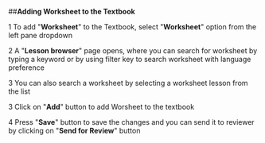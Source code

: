 ##**Adding Worksheet to the Textbook**

1 To add "**Worksheet**" to the Textbook, select "**Worksheet**" option from the left pane dropdown 

2 A "**Lesson browser**" page opens, where you can search for worksheet  by typing a keyword or by using filter key to search worksheet with language preference

3 You can also search a worksheet by selecting a worksheet lesson from the list

3 Click on "**Add**" button to add Worsheet to the textbook

4 Press "**Save**" button to save the changes and you can send it to reviewer by clicking on "**Send for Review**" button
